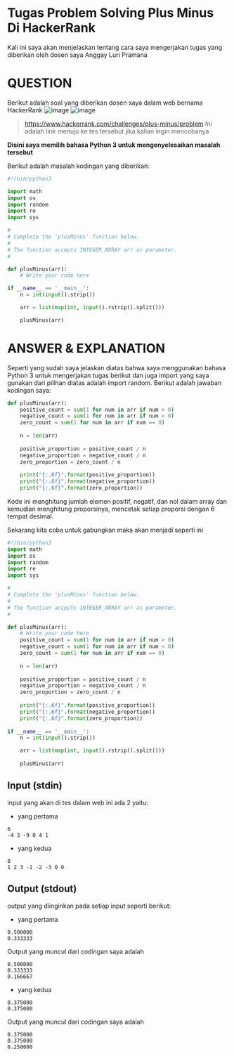 # Tugas Problem Solving Plus Minus Di HackerRank
Kali ini saya akan menjelaskan tentang cara saya mengerjakan tugas yang diberikan oleh dosen saya Anggay Luri Pramana

# QUESTION
Berikut adalah soal yang diberikan dosen saya dalam web bernama HackerRank
![image](https://github.com/Kluvien/test/assets/97487829/c9e3f71c-2ab6-44f6-a91d-c9ecae7c8ef4)
![image](https://github.com/Kluvien/test/assets/97487829/f972f33d-74dd-4e59-b621-c3c9e09384f1)

> https://www.hackerrank.com/challenges/plus-minus/problem  Ini adalah link menuju ke tes tersebut jika kalian ingin mencobanya

__Disini saya memilih bahasa Python 3 untuk mengenyelesaikan masalah tersebut__

Berikut adalah masalah kodingan yang diberikan:
```python
#!/bin/python3

import math
import os
import random
import re
import sys

#
# Complete the 'plusMinus' function below.
#
# The function accepts INTEGER_ARRAY arr as parameter.
#

def plusMinus(arr):
    # Write your code here

if __name__ == '__main__':
    n = int(input().strip())

    arr = list(map(int, input().rstrip().split()))

    plusMinus(arr)
```

# ANSWER & EXPLANATION
Seperti yang sudah saya jelaskan diatas bahwa saya menggunakan bahasa Python 3 untuk mengerjakan tugas berikut dan juga import yang saya gunakan dari pilihan diatas adalah import random. Berikut adalah jawaban kodingan saya:
```python
def plusMinus(arr):
    positive_count = sum(1 for num in arr if num > 0)
    negative_count = sum(1 for num in arr if num < 0)
    zero_count = sum(1 for num in arr if num == 0)
    
    n = len(arr)
    
    positive_proportion = positive_count / n
    negative_proportion = negative_count / n
    zero_proportion = zero_count / n
    
    print("{:.6f}".format(positive_proportion))
    print("{:.6f}".format(negative_proportion))
    print("{:.6f}".format(zero_proportion))
```
Kode ini menghitung jumlah elemen positif, negatif, dan nol dalam array dan kemudian menghitung proporsinya, mencetak setiap proporsi dengan 6 tempat desimal.

Sekarang kita coba untuk gabungkan maka akan menjadi seperti ini
```python
#!/bin/python3
import math
import os
import random
import re
import sys

#
# Complete the 'plusMinus' function below.
#
# The function accepts INTEGER_ARRAY arr as parameter.
#

def plusMinus(arr):
    # Write your code here
    positive_count = sum(1 for num in arr if num > 0)
    negative_count = sum(1 for num in arr if num < 0)
    zero_count = sum(1 for num in arr if num == 0)
    
    n = len(arr)
    
    positive_proportion = positive_count / n
    negative_proportion = negative_count / n
    zero_proportion = zero_count / n
    
    print("{:.6f}".format(positive_proportion))
    print("{:.6f}".format(negative_proportion))
    print("{:.6f}".format(zero_proportion))
    
if __name__ == '__main__':
    n = int(input().strip())

    arr = list(map(int, input().rstrip().split()))
    
    plusMinus(arr)
```
## Input (stdin)
input yang akan di tes dalam web ini ada 2 yaitu:

- yang pertama
```
6
-4 3 -9 0 4 1
```
- yang kedua
```
8
1 2 3 -1 -2 -3 0 0
```

## Output (stdout)
output yang diinginkan pada setiap input seperti berikut:
- yang pertama
```
0.500000
0.333333
```
Output yang muncul dari codingan saya adalah
```
0.500000
0.333333
0.166667
```

- yang kedua
```
0.375000
0.375000
```
Output yang muncul dari codingan saya adalah
```
0.375000
0.375000
0.250000
```
